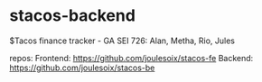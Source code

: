 # stacos-backend
$Tacos finance tracker - GA SEI 726: Alan, Metha, Rio, Jules

repos:
Frontend: https://github.com/joulesoix/stacos-fe
Backend: https://github.com/joulesoix/stacos-be
